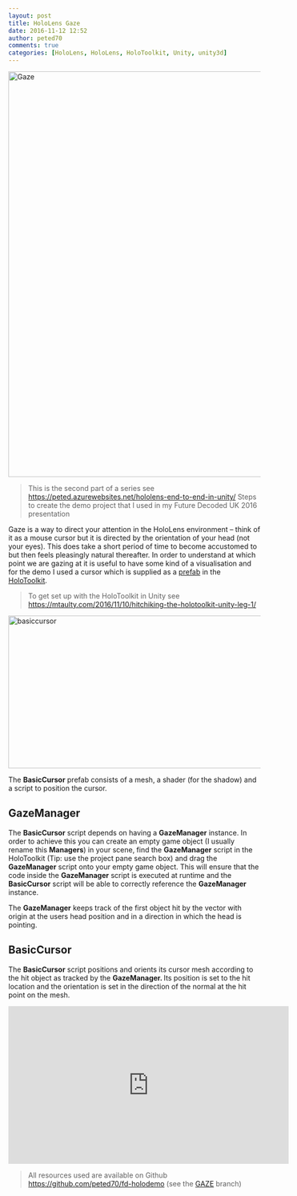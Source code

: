 ```yaml
---
layout: post
title: HoloLens Gaze
date: 2016-11-12 12:52
author: peted70
comments: true
categories: [HoloLens, HoloLens, HoloToolkit, Unity, unity3d]
---
```

<p><a href="http://peted.azurewebsites.net/wp-content/uploads/2016/11/Gaze.png"><img title="Gaze" style="border-left-width: 0px; border-right-width: 0px; background-image: none; border-bottom-width: 0px; padding-top: 0px; padding-left: 0px; display: inline; padding-right: 0px; border-top-width: 0px" border="0" alt="Gaze" src="http://peted.azurewebsites.net/wp-content/uploads/2016/11/Gaze_thumb.png" width="706" height="810"></a></p> <blockquote> <p>This is the second part of a series see <a title="https://peted.azurewebsites.net/hololens-end-to-end-in-unity/" href="https://peted.azurewebsites.net/hololens-end-to-end-in-unity/">https://peted.azurewebsites.net/hololens-end-to-end-in-unity/</a> Steps to create the demo project that I used in my Future Decoded UK 2016 presentation</p></blockquote> <p>Gaze is a way to direct your attention in the HoloLens environment – think of it as a mouse cursor but it is directed by the orientation of your head (not your eyes). This does take a short period of time to become accustomed to but then feels pleasingly natural thereafter. In order to understand at which point we are gazing at it is useful to have some kind of a visualisation and for the demo I used a cursor which is supplied as a <a href="https://docs.unity3d.com/Manual/Prefabs.html" target="_blank">prefab</a> in the <a href="https://github.com/Microsoft/HoloToolkit" target="_blank">HoloToolkit</a>. </p> <blockquote> <p>To get set up with the HoloToolkit in Unity see <a title="https://mtaulty.com/2016/11/10/hitchiking-the-holotoolkit-unity-leg-1/" href="https://mtaulty.com/2016/11/10/hitchiking-the-holotoolkit-unity-leg-1/">https://mtaulty.com/2016/11/10/hitchiking-the-holotoolkit-unity-leg-1/</a></p></blockquote> <p><a href="http://peted.azurewebsites.net/wp-content/uploads/2016/11/basiccursor.png"><img title="basiccursor" style="border-left-width: 0px; border-right-width: 0px; background-image: none; border-bottom-width: 0px; padding-top: 0px; padding-left: 0px; display: inline; padding-right: 0px; border-top-width: 0px" border="0" alt="basiccursor" src="http://peted.azurewebsites.net/wp-content/uploads/2016/11/basiccursor_thumb.png" width="729" height="305"></a></p> <p>The <strong>BasicCursor</strong> prefab consists of a mesh, a shader (for the shadow) and a script to position the cursor.</p> <h2>GazeManager</h2> <p>The <strong>BasicCursor</strong> script depends on having a <strong>GazeManager</strong> instance. In order to achieve this you can create an empty game object (I usually rename this <strong>Managers</strong>) in your scene, find the <strong>GazeManager</strong> script in the HoloToolkit (Tip: use the project pane search box) and drag the <strong>GazeManager</strong> script onto your empty game object. This will ensure that the code inside the <strong>GazeManager</strong> script is executed at runtime and the <strong>BasicCursor</strong> script will be able to correctly reference the <strong>GazeManager</strong> instance. </p> <p>The <strong>GazeManager</strong> keeps track of the first object hit by the vector with origin at the users head position and in a direction in which the head is pointing. </p> <h2>BasicCursor</h2> <p>The <strong>BasicCursor</strong> script positions and orients its cursor mesh according to the hit object as tracked by the <strong>GazeManager. </strong>Its position is set to the hit location and the orientation is set in the direction of the normal at the hit point on the mesh.</p><iframe height="315" src="https://www.youtube.com/embed/iL9ovolF3Y8" frameborder="0" width="560" allowfullscreen></iframe> <blockquote> <p>All resources used are available on Github <a href="https://github.com/peted70/fd-holodemo">https://github.com/peted70/fd-holodemo</a> (see the <a href="https://github.com/peted70/fd-holodemo/tree/GAZE" target="_blank">GAZE</a> branch)</p></blockquote>
